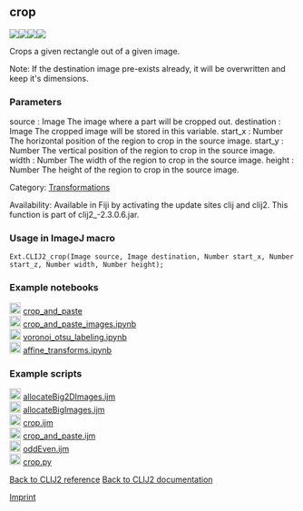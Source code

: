 ## crop
<img src="images/mini_empty_logo.png"/><img src="images/mini_empty_logo.png"/><img src="images/mini_empty_logo.png"/><img src="images/mini_cle_logo.png"/>

Crops a given rectangle out of a given image. 

Note: If the destination image pre-exists already, it will be overwritten and keep it's dimensions.

### Parameters

source : Image
    The image where a part will be cropped out.
destination : Image
    The cropped image will be stored in this variable.
start_x : Number
    The horizontal position of the region to crop in the source image.
start_y : Number
    The vertical position of the region to crop in the source image.
width : Number
    The width of the region to crop in the source image.
height : Number
    The height of the region to crop in the source image.


Category: [Transformations](https://clij.github.io/clij2-docs/reference__transform)

Availability: Available in Fiji by activating the update sites clij and clij2.
This function is part of clij2_-2.3.0.6.jar.

### Usage in ImageJ macro
```
Ext.CLIJ2_crop(Image source, Image destination, Number start_x, Number start_z, Number width, Number height);
```




### Example notebooks
<a href="https://clij.github.io/clij2-docs/md/crop_and_paste"><img src="images/language_macro.png" height="20"/></a> [crop_and_paste](https://clij.github.io/clij2-docs/md/crop_and_paste)  
<a href="https://github.com/clEsperanto/pyclesperanto_prototype/tree/master/demo/basics/crop_and_paste_images.ipynb"><img src="images/language_python.png" height="20"/></a> [crop_and_paste_images.ipynb](https://github.com/clEsperanto/pyclesperanto_prototype/tree/master/demo/basics/crop_and_paste_images.ipynb)  
<a href="https://github.com/clEsperanto/pyclesperanto_prototype/tree/master/demo/segmentation/voronoi_otsu_labeling.ipynb"><img src="images/language_python.png" height="20"/></a> [voronoi_otsu_labeling.ipynb](https://github.com/clEsperanto/pyclesperanto_prototype/tree/master/demo/segmentation/voronoi_otsu_labeling.ipynb)  
<a href="https://github.com/clEsperanto/pyclesperanto_prototype/tree/master/demo/transforms/affine_transforms.ipynb"><img src="images/language_python.png" height="20"/></a> [affine_transforms.ipynb](https://github.com/clEsperanto/pyclesperanto_prototype/tree/master/demo/transforms/affine_transforms.ipynb)  




### Example scripts
<a href="https://github.com/clij/clij2-docs/blob/master/src/main/macro/allocateBig2DImages.ijm"><img src="images/language_macro.png" height="20"/></a> [allocateBig2DImages.ijm](https://github.com/clij/clij2-docs/blob/master/src/main/macro/allocateBig2DImages.ijm)  
<a href="https://github.com/clij/clij2-docs/blob/master/src/main/macro/allocateBigImages.ijm"><img src="images/language_macro.png" height="20"/></a> [allocateBigImages.ijm](https://github.com/clij/clij2-docs/blob/master/src/main/macro/allocateBigImages.ijm)  
<a href="https://github.com/clij/clij2-docs/blob/master/src/main/macro/crop.ijm"><img src="images/language_macro.png" height="20"/></a> [crop.ijm](https://github.com/clij/clij2-docs/blob/master/src/main/macro/crop.ijm)  
<a href="https://github.com/clij/clij2-docs/blob/master/src/main/macro/crop_and_paste.ijm"><img src="images/language_macro.png" height="20"/></a> [crop_and_paste.ijm](https://github.com/clij/clij2-docs/blob/master/src/main/macro/crop_and_paste.ijm)  
<a href="https://github.com/clij/clij2-docs/blob/master/src/main/macro/oddEven.ijm"><img src="images/language_macro.png" height="20"/></a> [oddEven.ijm](https://github.com/clij/clij2-docs/blob/master/src/main/macro/oddEven.ijm)  
<a href="https://github.com/clij/clij2-docs/blob/master/src/main/jython/crop.py"><img src="images/language_jython.png" height="20"/></a> [crop.py](https://github.com/clij/clij2-docs/blob/master/src/main/jython/crop.py)  


[Back to CLIJ2 reference](https://clij.github.io/clij2-docs/reference)
[Back to CLIJ2 documentation](https://clij.github.io/clij2-docs)

[Imprint](https://clij.github.io/imprint)
